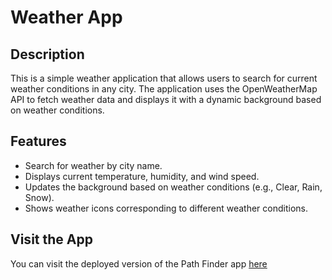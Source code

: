 # Weather App

## Description

This is a simple weather application that allows users to search for current weather conditions in any city. The application uses the OpenWeatherMap API to fetch weather data and displays it with a dynamic background based on weather conditions.

## Features

- Search for weather by city name.
- Displays current temperature, humidity, and wind speed.
- Updates the background based on weather conditions (e.g., Clear, Rain, Snow).
- Shows weather icons corresponding to different weather conditions.



## Visit the App

You can visit the deployed version of the Path Finder app [here]()


